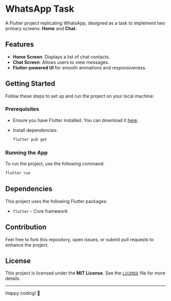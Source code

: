 # WhatsApp Task  

A Flutter project replicating WhatsApp, designed as a task to implement two primary screens: **Home** and **Chat**.

## Features  

- **Home Screen**: Displays a list of chat contacts.  
- **Chat Screen**: Allows users to view messages.
- **Flutter-powered UI** for smooth animations and responsiveness.  

## Getting Started  

Follow these steps to set up and run the project on your local machine:  

### Prerequisites  

- Ensure you have Flutter installed. You can download it [here](https://flutter.dev/docs/get-started/install).  
- Install dependencies:  

  ```sh
  flutter pub get
  ```

### Running the App  

To run the project, use the following command:  

```sh
flutter run
```

<!-- ## Project Structure  

```
/lib
│── main.dart             # Entry point of the application
│── screens/
│   ├── home_screen.dart  # Home screen UI and logic
│   ├── chat_screen.dart  # Chat screen UI and logic
│── widgets/              # Reusable UI components
│── models/               # Data models
``` -->

## Dependencies  

This project uses the following Flutter packages:  

- `flutter` – Core framework  
<!-- - `flutter_bloc` – (If used) State management  
- `provider` – (If used) Dependency injection  
- `http` – API calls (if applicable)   -->

## Contribution  

Feel free to fork this repository, open issues, or submit pull requests to enhance the project.  

## License  

This project is licensed under the **MIT License**. See the [`LICENSE`](LICENSE) file for more details.  

---

Happy coding! 🚀  

